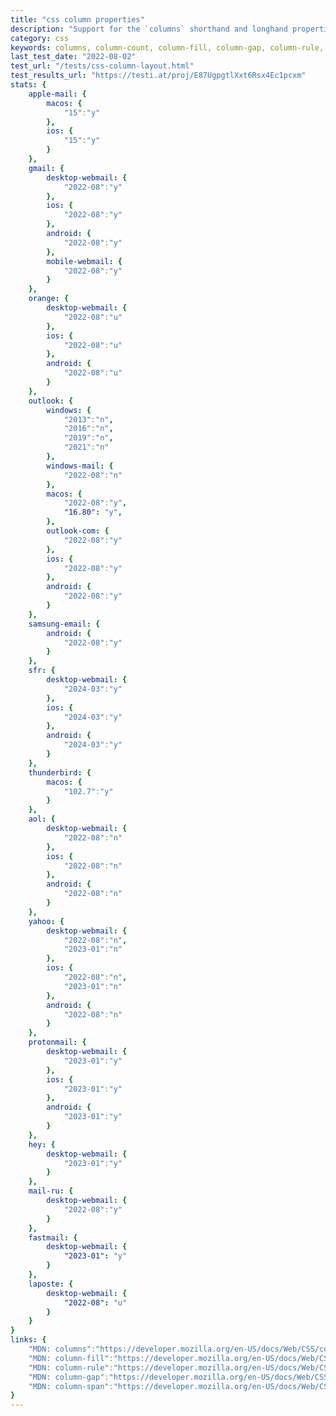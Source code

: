 ```yaml
---
title: "css column properties"
description: "Support for the `columns` shorthand and longhand properties."
category: css
keywords: columns, column-count, column-fill, column-gap, column-rule, column-rule-color, column-rule-style, column-rule-width, column-span, column-width
last_test_date: "2022-08-02"
test_url: "/tests/css-column-layout.html"
test_results_url: "https://testi.at/proj/E87UgpgtlXxt6Rsx4Ec1pcxm"
stats: {
    apple-mail: {
        macos: {
            "15":"y"
        },
        ios: {
            "15":"y"
        }
    },
    gmail: {
        desktop-webmail: {
            "2022-08":"y"
        },
        ios: {
            "2022-08":"y"
        },
        android: {
            "2022-08":"y"
        },
        mobile-webmail: {
            "2022-08":"y"
        }
    },
    orange: {
        desktop-webmail: {
            "2022-08":"u"
        },
        ios: {
            "2022-08":"u"
        },
        android: {
            "2022-08":"u"
        }
    },
    outlook: {
        windows: {
            "2013":"n",
            "2016":"n",
            "2019":"n",
            "2021":"n"
        },
        windows-mail: {
            "2022-08":"n"
        },
        macos: {
            "2022-08":"y",
            "16.80": "y",
        },
        outlook-com: {
            "2022-08":"y"
        },
        ios: {
            "2022-08":"y"
        },
        android: {
            "2022-08":"y"
        }
    },
    samsung-email: {
        android: {
            "2022-08":"y"
        }
    },
    sfr: {
        desktop-webmail: {
            "2024-03":"y"
        },
        ios: {
            "2024-03":"y"
        },
        android: {
            "2024-03":"y"
        }
    },
    thunderbird: {
        macos: {
            "102.7":"y"
        }
    },
    aol: {
        desktop-webmail: {
            "2022-08":"n"
        },
        ios: {
            "2022-08":"n"
        },
        android: {
            "2022-08":"n"
        }
    },
    yahoo: {
        desktop-webmail: {
            "2022-08":"n",
            "2023-01":"n"
        },
        ios: {
            "2022-08":"n",
            "2023-01":"n"
        },
        android: {
            "2022-08":"n"
        }
    },
    protonmail: {
        desktop-webmail: {
            "2023-01":"y"
        },
        ios: {
            "2023-01":"y"
        },
        android: {
            "2023-01":"y"
        }
    },
    hey: {
        desktop-webmail: {
            "2023-01":"y"
        }
    },
    mail-ru: {
        desktop-webmail: {
            "2022-08":"y"
        }
    },
    fastmail: {
        desktop-webmail: {
            "2023-01": "y"
        }
    },
    laposte: {
        desktop-webmail: {
            "2022-08": "u"
        }
    }
}
links: {
    "MDN: columns":"https://developer.mozilla.org/en-US/docs/Web/CSS/columns",
    "MDN: column-fill":"https://developer.mozilla.org/en-US/docs/Web/CSS/column-fill",
    "MDN: column-rule":"https://developer.mozilla.org/en-US/docs/Web/CSS/column-rule",
    "MDN: column-gap":"https://developer.mozilla.org/en-US/docs/Web/CSS/column-gap",
    "MDN: column-span":"https://developer.mozilla.org/en-US/docs/Web/CSS/column-span"
}
---
```

